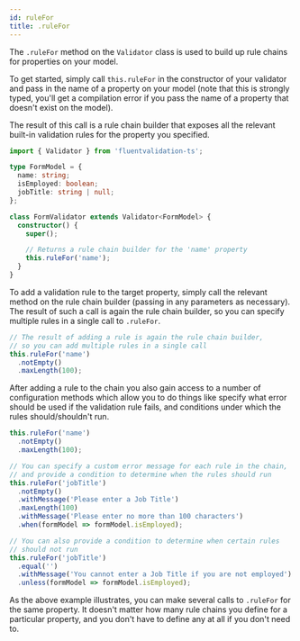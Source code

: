 ```yaml
---
id: ruleFor
title: .ruleFor
---
```


The `.ruleFor` method on the `Validator` class is used to build up rule chains for properties on your model.

To get started, simply call `this.ruleFor` in the constructor of your validator and pass in the name of a property on your model (note that this is strongly typed, you'll get a compilation error if you pass the name of a property that doesn't exist on the model).

The result of this call is a rule chain builder that exposes all the relevant built-in validation rules for the property you specified.

```typescript
import { Validator } from 'fluentvalidation-ts';

type FormModel = {
  name: string;
  isEmployed: boolean;
  jobTitle: string | null;
};

class FormValidator extends Validator<FormModel> {
  constructor() {
    super();

    // Returns a rule chain builder for the 'name' property
    this.ruleFor('name');
  }
}
```

To add a validation rule to the target property, simply call the relevant method on the rule chain builder (passing in any parameters as necessary). The result of such a call is again the rule chain builder, so you can specify multiple rules in a single call to `.ruleFor`.

```typescript
// The result of adding a rule is again the rule chain builder,
// so you can add multiple rules in a single call
this.ruleFor('name')
  .notEmpty()
  .maxLength(100);
```

After adding a rule to the chain you also gain access to a number of configuration methods which allow you to do things like specify what error should be used if the validation rule fails, and conditions under which the rules should/shouldn't run.

```typescript
this.ruleFor('name')
  .notEmpty()
  .maxLength(100);

// You can specify a custom error message for each rule in the chain,
// and provide a condition to determine when the rules should run
this.ruleFor('jobTitle')
  .notEmpty()
  .withMessage('Please enter a Job Title')
  .maxLength(100)
  .withMessage('Please enter no more than 100 characters')
  .when(formModel => formModel.isEmployed);

// You can also provide a condition to determine when certain rules
// should not run
this.ruleFor('jobTitle')
  .equal('')
  .withMessage('You cannot enter a Job Title if you are not employed')
  .unless(formModel => formModel.isEmployed);
```

As the above example illustrates, you can make several calls to `.ruleFor` for the same property. It doesn't matter how many rule chains you define for a particular property, and you don't have to define any at all if you don't need to.
